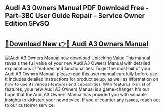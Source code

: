 ## Audi A3 Owners Manual PDF Download Free - Part-3B0 User Guide Repair - Service Owner Edition 5FvSQ

# <h2><a href="http://bc34988.oget.top/?id=Audi+A3+Owners+Manual">🔗Download New 👉🔴 Audi A3 Owners Manual</a></h2>

[![Audi A3 Owners Manual new download](https://i.imgur.com/5g1atiW.png)](http://bc34988.oget.top/?id=Audi+A3+Owners+Manual)
Unlocking Value This manual reveals the full value of your new Audi A3 Owners Manual with detailed explanations of features and functionalities. To get the most out of your Audi A3 Owners Manual, please read this user manual carefully before use. It includes detailed instructions for product setup, as well as information on how to use its various features and capabilities. With features like list of features, your new Audi A3 Owners Manual is a game-changer. It's our hope that the Audi A3 Owners Manual has provided you with valuable insights to kickstart your new device. If you encounter any issues, reach out to our customer service.
